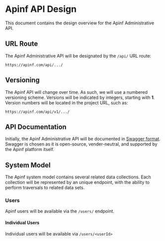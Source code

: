 # Apinf API Design
This document contains the design overview for the Apinf Administrative API.

## URL Route
The Apinf Administrative API will be designated by the `/api/` URL route:

```
https://apinf.com/api/.../
```

## Versioning
The Apinf API will change over time. As such, we will use a numbered versioning scheme. Versions will be indicated by integers, starting with **1**. Version numbers will be located in the project URL, such as:

```
https://apinf.com/api/v1/.../
```

## API Documentation
Initially, the Apinf Administrative API will be documented in [Swagger format](http://swagger.io). Swagger is chosen as it is open-source, vender-neutral, and supported by the Apinf platform itself.

## System Model
The Apinf system model contains several related data collections. Each collection will be represented by an unique endpoint, with the ability to perform traversals to related data sets.

### Users
Apinf users will be available via the `/users/` endpoint.

#### Individual Users
Individual users will be available via `/users/<userId>`
